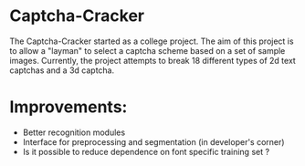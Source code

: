 Captcha-Cracker
===============
The Captcha-Cracker started as a college project. The aim of this project is to allow a "layman" to select a captcha scheme based on a set of sample images. Currently, the project attempts to break 18 different types of 2d text captchas and a 3d captcha. 

Improvements:
==============
- Better recognition modules
- Interface for preprocessing and segmentation (in developer's corner)
- Is it possible to reduce dependence on font specific training set ?
